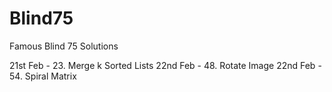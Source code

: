 # Blind75
Famous Blind 75 Solutions

21st Feb - 23. Merge k Sorted Lists
22nd Feb - 48. Rotate Image
22nd Feb - 54. Spiral Matrix
